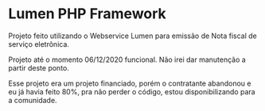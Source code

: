 # Lumen PHP Framework

Projeto feito utilizando o Webservice Lumen para emissão de Nota fiscal de serviço eletrônica.

Projeto até o momento 06/12/2020 funcional. Não irei dar manutenção a partir deste ponto. 

Esse projeto era um projeto financiado, porém o contratante abandonou e eu já havia feito 80%, pra não perder o código, estou disponibilizando para a comunidade.


